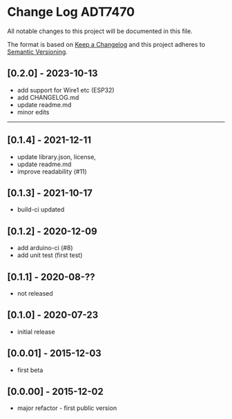# Change Log ADT7470

All notable changes to this project will be documented in this file.

The format is based on [Keep a Changelog](http://keepachangelog.com/)
and this project adheres to [Semantic Versioning](http://semver.org/).


## [0.2.0] - 2023-10-13
- add support for Wire1 etc (ESP32)
- add CHANGELOG.md
- update readme.md 
- minor edits

----

## [0.1.4] - 2021-12-11
- update library.json, license, 
- update readme.md
- improve readability (#11)

## [0.1.3] - 2021-10-17
- build-ci updated

## [0.1.2] - 2020-12-09
- add arduino-ci (#8)
- add unit test (first test)

## [0.1.1] - 2020-08-??
- not released

## [0.1.0] - 2020-07-23
- initial release

## [0.0.01] - 2015-12-03
- first beta

## [0.0.00] - 2015-12-02  
- major refactor - first public version

